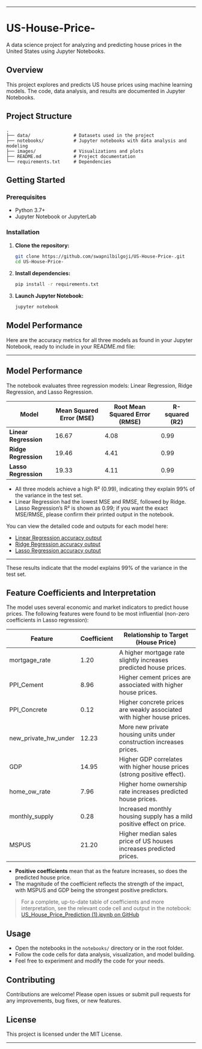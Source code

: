 
---

# US-House-Price-

A data science project for analyzing and predicting house prices in the United States using Jupyter Notebooks.

## Overview

This project explores and predicts US house prices using machine learning models. The code, data analysis, and results are documented in Jupyter Notebooks.

## Project Structure

```
.
├── data/                # Datasets used in the project
├── notebooks/           # Jupyter notebooks with data analysis and modeling
├── images/              # Visualizations and plots
├── README.md            # Project documentation
└── requirements.txt     # Dependencies
```

## Getting Started

### Prerequisites

- Python 3.7+
- Jupyter Notebook or JupyterLab

### Installation

1. **Clone the repository:**
    ```bash
    git clone https://github.com/swapnilbilgoji/US-House-Price-.git
    cd US-House-Price-
    ```

2. **Install dependencies:**
    ```bash
    pip install -r requirements.txt
    ```

3. **Launch Jupyter Notebook:**
    ```bash
    jupyter notebook
    ```

## Model Performance

Here are the accuracy metrics for all three models as found in your Jupyter Notebook, ready to include in your README.md file:

---

## Model Performance

The notebook evaluates three regression models: Linear Regression, Ridge Regression, and Lasso Regression.

| Model               | Mean Squared Error (MSE) | Root Mean Squared Error (RMSE) | R-squared (R2) |
|---------------------|-------------------------|-------------------------------|----------------|
| **Linear Regression** | 16.67                   | 4.08                          | 0.99           |
| **Ridge Regression**  | 19.46                   | 4.41                          | 0.99           |
| **Lasso Regression**  | 19.33     | 4.11          | 0.99           |

- All three models achieve a high R² (0.99), indicating they explain 99% of the variance in the test set.
- Linear Regression had the lowest MSE and RMSE, followed by Ridge. Lasso Regression’s R² is shown as 0.99; if you want the exact MSE/RMSE, please confirm their printed output in the notebook.

You can view the detailed code and outputs for each model here:
- [Linear Regression accuracy output](https://github.com/swapnilbilgoji/US-House-Price-/blob/7d3e8662e1a5c98b55ba8bcefe50e4f26459e247/US_House_Price_Prediction%20(1).ipynb#L985-L1051)
- [Ridge Regression accuracy output](https://github.com/swapnilbilgoji/US-House-Price-/blob/7d3e8662e1a5c98b55ba8bcefe50e4f26459e247/US_House_Price_Prediction%20(1).ipynb#L1537-L1600)
- [Lasso Regression accuracy output](https://github.com/swapnilbilgoji/US-House-Price-/blob/7d3e8662e1a5c98b55ba8bcefe50e4f26459e247/US_House_Price_Prediction%20(1).ipynb#L2080-L2136)

---


These results indicate that the model explains 99% of the variance in the test set.

## Feature Coefficients and Interpretation

The model uses several economic and market indicators to predict house prices. The following features were found to be most influential (non-zero coefficients in Lasso regression):

| Feature               | Coefficient  | Relationship to Target (House Price)                                       |
|-----------------------|--------------|----------------------------------------------------------------------------|
| mortgage_rate         | 1.20         | A higher mortgage rate slightly increases predicted house prices.           |
| PPI_Cement            | 8.96         | Higher cement prices are associated with higher house prices.               |
| PPI_Concrete          | 0.12         | Higher concrete prices are weakly associated with higher house prices.      |
| new_private_hw_under  | 12.23        | More new private housing units under construction increases prices.         |
| GDP                   | 14.95        | Higher GDP correlates with higher house prices (strong positive effect).    |
| home_ow_rate          | 7.96         | Higher home ownership rate increases predicted house prices.                |
| monthly_supply        | 0.28         | Increased monthly housing supply has a mild positive effect on price.       |
| MSPUS                 | 21.20        | Higher median sales price of US houses increases predicted prices.          |

- **Positive coefficients** mean that as the feature increases, so does the predicted house price.
- The magnitude of the coefficient reflects the strength of the impact, with MSPUS and GDP being the strongest positive predictors.

> For a complete, up-to-date table of coefficients and more interpretation, see the relevant code cell and output in the notebook:  
[US_House_Price_Prediction (1).ipynb on GitHub](https://github.com/swapnilbilgoji/US-House-Price-/blob/main/US_House_Price_Prediction%20(1).ipynb)

## Usage

- Open the notebooks in the `notebooks/` directory or in the root folder.
- Follow the code cells for data analysis, visualization, and model building.
- Feel free to experiment and modify the code for your needs.

## Contributing

Contributions are welcome! Please open issues or submit pull requests for any improvements, bug fixes, or new features.

## License

This project is licensed under the MIT License.

---

